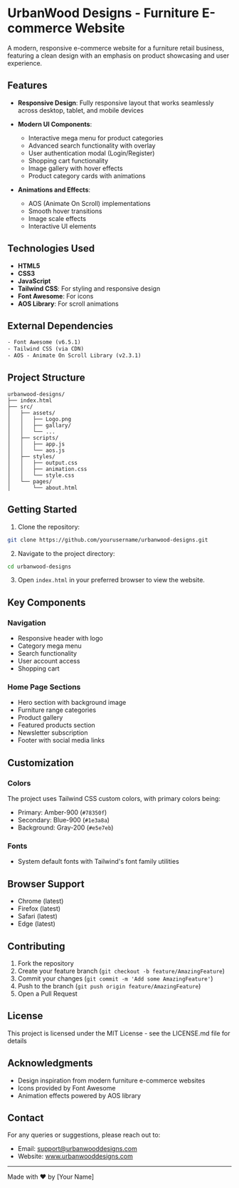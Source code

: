 # UrbanWood Designs - Furniture E-commerce Website

A modern, responsive e-commerce website for a furniture retail business, featuring a clean design with an emphasis on product showcasing and user experience.

## Features

- **Responsive Design**: Fully responsive layout that works seamlessly across desktop, tablet, and mobile devices
- **Modern UI Components**:
  - Interactive mega menu for product categories
  - Advanced search functionality with overlay
  - User authentication modal (Login/Register)
  - Shopping cart functionality
  - Image gallery with hover effects
  - Product category cards with animations
  
- **Animations and Effects**:
  - AOS (Animate On Scroll) implementations
  - Smooth hover transitions
  - Image scale effects
  - Interactive UI elements

## Technologies Used

- **HTML5**
- **CSS3**
- **JavaScript**
- **Tailwind CSS**: For styling and responsive design
- **Font Awesome**: For icons
- **AOS Library**: For scroll animations

## External Dependencies

```html
- Font Awesome (v6.5.1)
- Tailwind CSS (via CDN)
- AOS - Animate On Scroll Library (v2.3.1)
```

## Project Structure

```
urbanwood-designs/
├── index.html
├── src/
│   ├── assets/
│   │   ├── Logo.png
│   │   ├── gallary/
│   │   └── ...
│   ├── scripts/
│   │   ├── app.js
│   │   └── aos.js
│   ├── styles/
│   │   ├── output.css
│   │   ├── animation.css
│   │   └── style.css
│   └── pages/
│       └── about.html
```

## Getting Started

1. Clone the repository:
```bash
git clone https://github.com/yourusername/urbanwood-designs.git
```

2. Navigate to the project directory:
```bash
cd urbanwood-designs
```

3. Open `index.html` in your preferred browser to view the website.

## Key Components

### Navigation
- Responsive header with logo
- Category mega menu
- Search functionality
- User account access
- Shopping cart

### Home Page Sections
- Hero section with background image
- Furniture range categories
- Product gallery
- Featured products section
- Newsletter subscription
- Footer with social media links

## Customization

### Colors
The project uses Tailwind CSS custom colors, with primary colors being:
- Primary: Amber-900 (`#78350f`)
- Secondary: Blue-900 (`#1e3a8a`)
- Background: Gray-200 (`#e5e7eb`)

### Fonts
- System default fonts with Tailwind's font family utilities

## Browser Support

- Chrome (latest)
- Firefox (latest)
- Safari (latest)
- Edge (latest)

## Contributing

1. Fork the repository
2. Create your feature branch (`git checkout -b feature/AmazingFeature`)
3. Commit your changes (`git commit -m 'Add some AmazingFeature'`)
4. Push to the branch (`git push origin feature/AmazingFeature`)
5. Open a Pull Request

## License

This project is licensed under the MIT License - see the LICENSE.md file for details

## Acknowledgments

- Design inspiration from modern furniture e-commerce websites
- Icons provided by Font Awesome
- Animation effects powered by AOS library

## Contact

For any queries or suggestions, please reach out to:
- Email: support@urbanwooddesigns.com
- Website: www.urbanwooddesigns.com

---

Made with ❤️ by [Your Name]
